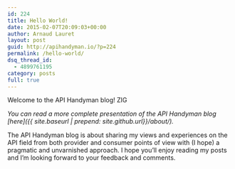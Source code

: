 ```yaml
---
id: 224
title: Hello World!
date: 2015-02-07T20:09:03+00:00
author: Arnaud Lauret
layout: post
guid: http://apihandyman.io/?p=224
permalink: /hello-world/
dsq_thread_id:
  - 4899761195
category: posts
full: true
---
```

Welcome to the API Handyman blog! ZIG

*You can read a more complete presentation of the API Handyman blog [here]({{ site.baseurl | prepend: site.github.url}}/about/).*

The API Handyman blog is about sharing my views and experiences on the API field from both provider and consumer points of view with (I hope) a pragmatic and unvarnished approach.
I hope you’ll enjoy reading my posts and I’m looking forward to your feedback and comments.